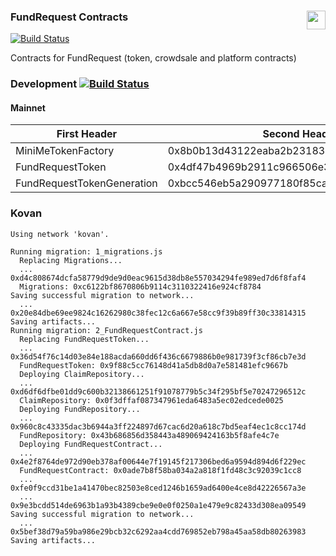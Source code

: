 ### FundRequest Contracts<img align="right" src="https://fundrequest.io/assets/img/logo.png" height="30px" />

[![Build Status](https://travis-ci.org/FundRequest/contracts.svg?branch=master)](https://travis-ci.org/FundRequest/contracts)

Contracts for FundRequest (token, crowdsale and platform contracts)


### Development [![Build Status](https://travis-ci.org/FundRequest/contracts.svg?branch=develop)](https://travis-ci.org/FundRequest/contracts)


#### Mainnet

| First Header  | Second Header |
| ------------- | ------------- |
| MiniMeTokenFactory  | 0x8b0b13d43122eaba2b2318387dc6a368ce398f6a  |
| FundRequestToken  | 0x4df47b4969b2911c966506e3592c41389493953b  |
| FundRequestTokenGeneration  | 0xbcc546eb5a290977180f85cafaa712019893729c  |


### Kovan

```
Using network 'kovan'.

Running migration: 1_migrations.js
  Replacing Migrations...
  ... 0xd4c808674dcfa58779d9de9d0eac9615d38db8e557034294fe989ed7d6f8faf4
  Migrations: 0xc6122bf8670806b9114c3110322416e924cf8784
Saving successful migration to network...
  ... 0x20e84dbe69ee9824c16262980c38fec12c6a667e58cc9f39b89ff30c33814315
Saving artifacts...
Running migration: 2_FundRequestContract.js
  Replacing FundRequestToken...
  ... 0x36d54f76c14d03e84e188acda660dd6f436c6679886b0e981739f3cf86cb7e3d
  FundRequestToken: 0x9f88c5cc76148d41a5db8d0a7e581481efc9667b
  Deploying ClaimRepository...
  ... 0xd6df6dfbe01dd9c600b32138661251f91078779b5c34f295bf5e70247296512c
  ClaimRepository: 0x0f3dffaf087347961eda6483a5ec02edcede0025
  Deploying FundRepository...
  ... 0x960c8c43335dac3b6944a3ff224897d67cac6d20a618c7bd5eaf4ec1c8cc174d
  FundRepository: 0x43b686856d358443a489069424163b5f8afe4c7e
  Deploying FundRequestContract...
  ... 0x4e2f8764de972d90eb378af00644e7f19145f217306bed6a9594d894d6f229ec
  FundRequestContract: 0x0ade7b8f58ba034a2a818f1fd48c3c92039c1cc8
  ... 0xfe0f9ccd31be1a41470bec82503e8ced1246b1659ad6400e4ce8d42226567a3e
  ... 0x9e3bcdd514de6963b1a93b4389cbe9e0e0f0250a1e479e9c82433d308ea09549
Saving successful migration to network...
  ... 0x5bef38d79a59ba986e29bcb32c6292aa4cdd769852eb798a45aa58db80263983
Saving artifacts...

```
